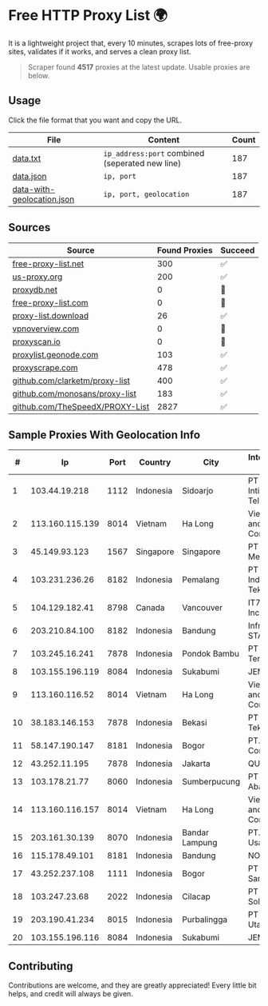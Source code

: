 
# Free HTTP Proxy List 🌍

It is a lightweight project that, every 10 minutes, scrapes lots of free-proxy sites, validates if it works, and serves a clean proxy list.


> Scraper found **4517** proxies at the latest update. Usable proxies are below.

## Usage

Click the file format that you want and copy the URL.


|File|Content|Count|
|----|-------|-----|
|[data.txt](https://raw.githubusercontent.com/themiralay/Proxy-List-World/master/data.txt)|`ip_address:port` combined (seperated new line)|187|
|[data.json](https://raw.githubusercontent.com/themiralay/Proxy-List-World/master/data.json)|`ip, port`|187|
|[data-with-geolocation.json](https://raw.githubusercontent.com/themiralay/Proxy-List-World/master/data-with-geolocation.json)|`ip, port, geolocation`|187|

## Sources

|Source|Found Proxies|Succeed|
|------|-------------|-------|
|[free-proxy-list.net](https://free-proxy-list.net)|300|✅|
|[us-proxy.org](https://www.us-proxy.org)|200|✅|
|[proxydb.net](http://proxydb.net)|0|🚫|
|[free-proxy-list.com](https://free-proxy-list.com/?page=&port=&type%5B%5D=http&type%5B%5D=https&up_time=0&search=Search)|0|🚫|
|[proxy-list.download](https://www.proxy-list.download/HTTP)|26|✅|
|[vpnoverview.com](https://vpnoverview.com/privacy/anonymous-browsing/free-proxy-servers)|0|🚫|
|[proxyscan.io](https://www.proxyscan.io)|0|🚫|
|[proxylist.geonode.com](https://proxylist.geonode.com/api/proxy-list?limit=300&page=1&sort_by=lastChecked&sort_type=desc&protocols=http,https)|103|✅|
|[proxyscrape.com](https://api.proxyscrape.com/v2/?request=displayproxies&protocol=http&timeout=10000&country=all&ssl=all&anonymity=all)|478|✅|
|[github.com/clarketm/proxy-list](https://raw.githubusercontent.com/clarketm/proxy-list/master/proxy-list-raw.txt)|400|✅|
|[github.com/monosans/proxy-list](https://raw.githubusercontent.com/monosans/proxy-list/main/proxies/http.txt)|183|✅|
|[github.com/TheSpeedX/PROXY-List](https://raw.githubusercontent.com/TheSpeedX/PROXY-List/master/http.txt)|2827|✅|


## Sample Proxies With Geolocation Info

|#|Ip|Port|Country|City|Internet Service Provider|
|-|--|----|-------|----|-------------------------|
|1|103.44.19.218|1112|Indonesia|Sidoarjo|PT Sarana Intimedia Telematika|
|2|113.160.115.139|8014|Vietnam|Ha Long|VietNam Post and Telecom Corporation|
|3|45.149.93.123|1567|Singapore|Singapore|PT Perwira Media Solusi|
|4|103.231.236.26|8182|Indonesia|Pemalang|PT Level Indodata Teknologi|
|5|104.129.182.41|8798|Canada|Vancouver|IT7 Networks Inc|
|6|203.210.84.100|8182|Indonesia|Bandung|Infrastruktur STARNET|
|7|103.245.16.241|7878|Indonesia|Pondok Bambu|PT Quantum Tera Network|
|8|103.155.196.119|8084|Indonesia|Sukabumi|JEMBATANDATA|
|9|113.160.116.52|8014|Vietnam|Ha Long|VietNam Post and Telecom Corporation|
|10|38.183.146.153|7878|Indonesia|Bekasi|PT Ikhlas Cipta Teknologi|
|11|58.147.190.147|8181|Indonesia|Bogor|PT. Transhybrid Communication|
|12|43.252.11.195|7878|Indonesia|Jakarta|QUANTUMNET|
|13|103.178.21.77|8060|Indonesia|Sumberpucung|PT Trisna Mega Abadi|
|14|113.160.116.157|8014|Vietnam|Ha Long|VietNam Post and Telecom Corporation|
|15|203.161.30.139|8070|Indonesia|Bandar Lampung|PT. Trimitra Usaha Sejahtera|
|16|115.178.49.101|8181|Indonesia|Bandung|NOC SIMAYA|
|17|43.252.237.108|1111|Indonesia|Bogor|PT Usaha Adi Sanggoro|
|18|103.247.23.68|2022|Indonesia|Cilacap|PT wifian Solution|
|19|203.190.41.234|8015|Indonesia|Purbalingga|PT Jaring Lintas Utara|
|20|103.155.196.116|8084|Indonesia|Sukabumi|JEMBATANDATA|



## Contributing

Contributions are welcome, and they are greatly appreciated! Every
little bit helps, and credit will always be given.

